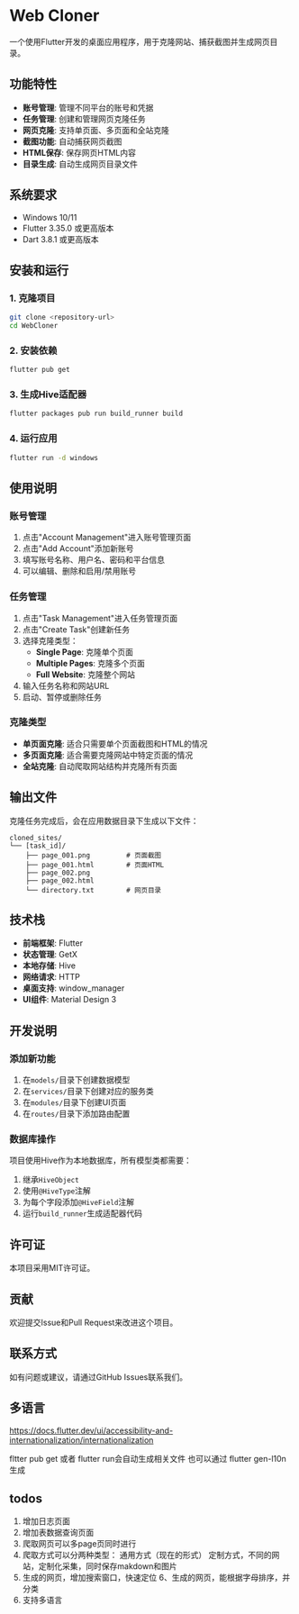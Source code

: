# Web Cloner

一个使用Flutter开发的桌面应用程序，用于克隆网站、捕获截图并生成网页目录。

## 功能特性

- **账号管理**: 管理不同平台的账号和凭据
- **任务管理**: 创建和管理网页克隆任务
- **网页克隆**: 支持单页面、多页面和全站克隆
- **截图功能**: 自动捕获网页截图
- **HTML保存**: 保存网页HTML内容
- **目录生成**: 自动生成网页目录文件

## 系统要求

- Windows 10/11
- Flutter 3.35.0 或更高版本
- Dart 3.8.1 或更高版本

## 安装和运行

### 1. 克隆项目

```bash
git clone <repository-url>
cd WebCloner
```

### 2. 安装依赖

```bash
flutter pub get
```

### 3. 生成Hive适配器

```bash
flutter packages pub run build_runner build
```

### 4. 运行应用

```bash
flutter run -d windows
```


## 使用说明

### 账号管理

1. 点击"Account Management"进入账号管理页面
2. 点击"Add Account"添加新账号
3. 填写账号名称、用户名、密码和平台信息
4. 可以编辑、删除和启用/禁用账号

### 任务管理

1. 点击"Task Management"进入任务管理页面
2. 点击"Create Task"创建新任务
3. 选择克隆类型：
   - **Single Page**: 克隆单个页面
   - **Multiple Pages**: 克隆多个页面
   - **Full Website**: 克隆整个网站
4. 输入任务名称和网站URL
5. 启动、暂停或删除任务

### 克隆类型

- **单页面克隆**: 适合只需要单个页面截图和HTML的情况
- **多页面克隆**: 适合需要克隆网站中特定页面的情况
- **全站克隆**: 自动爬取网站结构并克隆所有页面

## 输出文件

克隆任务完成后，会在应用数据目录下生成以下文件：

```
cloned_sites/
└── [task_id]/
    ├── page_001.png         # 页面截图
    ├── page_001.html        # 页面HTML
    ├── page_002.png
    ├── page_002.html
    └── directory.txt        # 网页目录
```

## 技术栈

- **前端框架**: Flutter
- **状态管理**: GetX
- **本地存储**: Hive
- **网络请求**: HTTP
- **桌面支持**: window_manager
- **UI组件**: Material Design 3

## 开发说明

### 添加新功能

1. 在`models/`目录下创建数据模型
2. 在`services/`目录下创建对应的服务类
3. 在`modules/`目录下创建UI页面
4. 在`routes/`目录下添加路由配置

### 数据库操作

项目使用Hive作为本地数据库，所有模型类都需要：

1. 继承`HiveObject`
2. 使用`@HiveType`注解
3. 为每个字段添加`@HiveField`注解
4. 运行`build_runner`生成适配器代码

## 许可证

本项目采用MIT许可证。

## 贡献

欢迎提交Issue和Pull Request来改进这个项目。

## 联系方式

如有问题或建议，请通过GitHub Issues联系我们。

## 多语言

https://docs.flutter.dev/ui/accessibility-and-internationalization/internationalization

fltter pub get 或者 flutter run会自动生成相关文件
也可以通过 flutter gen-l10n  生成


## todos
1. 增加日志页面
2. 增加表数据查询页面
3. 爬取网页可以多page页同时进行
4. 爬取方式可以分两种类型：
    通用方式（现在的形式）
    定制方式，不同的网站，定制化采集，同时保存makdown和图片
5. 生成的网页，增加搜索窗口，快速定位
6、生成的网页，能根据字母排序，并分类
7. 支持多语言
